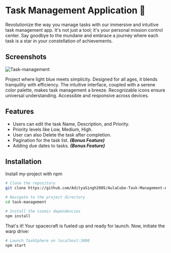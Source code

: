# Task Management Application 📝

Revolutionize the way you manage tasks with our immersive and intuitive task management app. It's not just a tool; it's your personal mission control center. Say goodbye to the mundane and embrace a journey where each task is a star in your constellation of achievements.


## Screenshots

![Task-management](https://github.com/AdityaSingh2005/AulaCube-Task-Management-Application/assets/103613774/ee5c1e38-da61-4f0d-a10c-ae7218e58444)


Project where light blue meets simplicity. Designed for all ages, it blends tranquility with efficiency. The intuitive interface, coupled with a serene color palette, makes task management a breeze. Recognizable icons ensure universal understanding. Accessible and responsive across devices.


## Features

- Users can edit the task Name, Description, and Priority.
- Priority levels like Low, Medium, High.
- User can also Delete the task after completion.
- Pagination for the task list. ***(Bonus Feature)***
- Adding due dates to tasks. ***(Bonus Feature)***


## Installation

Install my-project with npm

```bash
# Clone the repository
git clone https://github.com/AdityaSingh2005/AulaCube-Task-Management-Application

# Navigate to the project directory
cd task-management

# Install the cosmic dependencies
npm install

```
That's it! Your spacecraft is fueled up and ready for launch. Now, initiate the warp drive:
```bash
# Launch TaskSphere on localhost:3000
npm start
```
    
